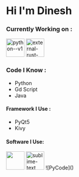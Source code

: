 # Hi I'm Dinesh

### Currently Working on :
<img width="50" height="50" src="https://img.icons8.com/color/48/python--v1.png" alt="python--v1"/>
<img width="50" height="50" src="https://img.icons8.com/external-tal-revivo-bold-tal-revivo/24/external-rust-is-a-multi-paradigm-system-programming-language-logo-bold-tal-revivo.png" alt="external-rust-is-a-multi-paradigm-system-programming-language-logo-bold-tal-revivo"/>

### Code I Know :
 - Python 
 - Gd Script
 - Java

#### Framework I Use :
- PyQt5
- Kivy

#### Software I Use:

  
<img height="50" width="50" src="https://user-images.githubusercontent.com/1646875/91680049-0b53b880-eb18-11ea-84f0-656e743e3a1c.png" />
<img width="50" height="50" src="https://img.icons8.com/fluency/48/sublime-text.png" alt="sublime-text"/>
 ![PyCode]()


